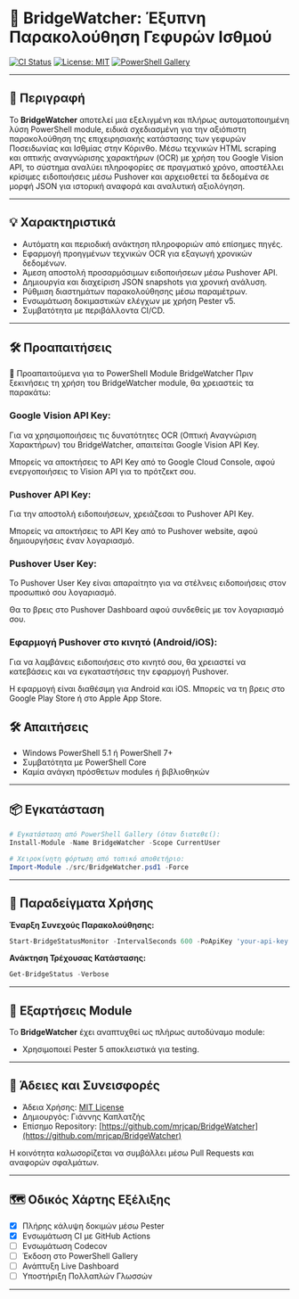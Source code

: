 # 🌉 BridgeWatcher: Έξυπνη Παρακολούθηση Γεφυρών Ισθμού

[![CI Status](https://github.com/mrjcap/BridgeWatcher/actions/workflows/ci.yml/badge.svg)](https://github.com/mrjcap/BridgeWatcher/actions/workflows/ci.yml)
[![License: MIT](https://img.shields.io/badge/License-MIT-yellow.svg)](https://opensource.org/licenses/MIT)
[![PowerShell Gallery](https://img.shields.io/powershellgallery/v/BridgeWatcher?color=blue)](https://www.powershellgallery.com/packages/BridgeWatcher)

---

## 📖 Περιγραφή

Το **BridgeWatcher** αποτελεί μια εξελιγμένη και πλήρως αυτοματοποιημένη λύση PowerShell module, ειδικά σχεδιασμένη για την αξιόπιστη παρακολούθηση της επιχειρησιακής κατάστασης των γεφυρών Ποσειδωνίας και Ισθμίας στην Κόρινθο. Μέσω τεχνικών HTML scraping και οπτικής αναγνώρισης χαρακτήρων (OCR) με χρήση του Google Vision API, το σύστημα αναλύει πληροφορίες σε πραγματικό χρόνο, αποστέλλει κρίσιμες ειδοποιήσεις μέσω Pushover και αρχειοθετεί τα δεδομένα σε μορφή JSON για ιστορική αναφορά και αναλυτική αξιολόγηση.

---

## 💡 Χαρακτηριστικά

- Αυτόματη και περιοδική ανάκτηση πληροφοριών από επίσημες πηγές.
- Εφαρμογή προηγμένων τεχνικών OCR για εξαγωγή χρονικών δεδομένων.
- Άμεση αποστολή προσαρμόσιμων ειδοποιήσεων μέσω Pushover API.
- Δημιουργία και διαχείριση JSON snapshots για χρονική ανάλυση.
- Ρύθμιση διαστημάτων παρακολούθησης μέσω παραμέτρων.
- Ενσωμάτωση δοκιμαστικών ελέγχων με χρήση Pester v5.
- Συμβατότητα με περιβάλλοντα CI/CD.

---
## 🛠️ Προαπαιτήσεις
📄 Προαπαιτούμενα για το PowerShell Module BridgeWatcher
Πριν ξεκινήσεις τη χρήση του BridgeWatcher module, θα χρειαστείς τα παρακάτω:

### Google Vision API Key:

  Για να χρησιμοποιήσεις τις δυνατότητες OCR (Οπτική Αναγνώριση Χαρακτήρων) του BridgeWatcher, απαιτείται Google Vision API Key.

  Μπορείς να αποκτήσεις το API Key από το Google Cloud Console, αφού ενεργοποιήσεις το Vision API για το πρότζεκτ σου.

### Pushover API Key:

  Για την αποστολή ειδοποιήσεων, χρειάζεσαι το Pushover API Key.

  Μπορείς να αποκτήσεις το API Key από το Pushover website, αφού δημιουργήσεις έναν λογαριασμό.

###  Pushover User Key:

  Το Pushover User Key είναι απαραίτητο για να στέλνεις ειδοποιήσεις στον προσωπικό σου λογαριασμό.

  Θα το βρεις στο Pushover Dashboard αφού συνδεθείς με τον λογαριασμό σου.

### Εφαρμογή Pushover στο κινητό (Android/iOS):

  Για να λαμβάνεις ειδοποιήσεις στο κινητό σου, θα χρειαστεί να κατεβάσεις και να εγκαταστήσεις την εφαρμογή Pushover.

  Η εφαρμογή είναι διαθέσιμη για Android και iOS. Μπορείς να τη βρεις στο Google Play Store ή στο Apple App Store.

## 🛠️ Απαιτήσεις

- Windows PowerShell 5.1 ή PowerShell 7+
- Συμβατότητα με PowerShell Core
- Καμία ανάγκη πρόσθετων modules ή βιβλιοθηκών

---

## 📦 Εγκατάσταση

```powershell
# Εγκατάσταση από PowerShell Gallery (όταν διατεθεί):
Install-Module -Name BridgeWatcher -Scope CurrentUser

# Χειροκίνητη φόρτωση από τοπικό αποθετήριο:
Import-Module ./src/BridgeWatcher.psd1 -Force
```

---

## 🚀 Παραδείγματα Χρήσης

**Έναρξη Συνεχούς Παρακολούθησης:**
```powershell
Start-BridgeStatusMonitor -IntervalSeconds 600 -PoApiKey 'your-api-key' -PoUserKey 'your-user-key' -ApiKey 'your-google-vision-api-key' -OutputFile './BridgeStatusSnapshot.json'
```


**Ανάκτηση Τρέχουσας Κατάστασης:**
```powershell
Get-BridgeStatus -Verbose
```

---

## 🧩 Εξαρτήσεις Module

Το **BridgeWatcher** έχει αναπτυχθεί ως πλήρως αυτοδύναμο module:

- Χρησιμοποιεί Pester 5 αποκλειστικά για testing.

---

## 📝 Άδειες και Συνεισφορές

- Άδεια Χρήσης: [MIT License](https://opensource.org/licenses/MIT)
- Δημιουργός: Γιάννης Καπλατζής
- Επίσημο Repository: [https://github.com/mrjcap/BridgeWatcher](https://github.com/mrjcap/BridgeWatcher)

Η κοινότητα καλωσορίζεται να συμβάλλει μέσω Pull Requests και αναφορών σφαλμάτων.

---

## 🗺️ Οδικός Χάρτης Εξέλιξης

- [x] Πλήρης κάλυψη δοκιμών μέσω Pester
- [x] Ενσωμάτωση CI με GitHub Actions
- [ ] Ενσωμάτωση Codecov
- [ ] Έκδοση στο PowerShell Gallery
- [ ] Ανάπτυξη Live Dashboard
- [ ] Υποστήριξη Πολλαπλών Γλωσσών

---
